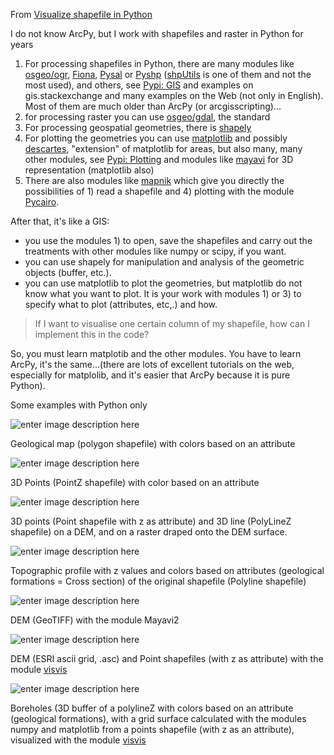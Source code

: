From [Visualize shapefile in Python](http://gis.stackexchange.com/questions/61862/visualize-shapefile-in-python)


I do not know ArcPy, but I work with shapefiles and raster in Python for years

 1. For processing shapefiles in Python, there are many modules like [osgeo/ogr][1], [Fiona][2], [Pysal][3] or [Pyshp][4] ([shpUtils][5] is one of them and
not the most used), and others, see [Pypi: GIS][6] and examples on gis.stackexchange and many examples on the Web (not only in English). Most of them are much older than ArcPy (or arcgisscripting)...
 2. for processing raster you can use [osgeo/gdal][7], the standard
 3. For processing geospatial geometries, there is [shapely][8]
 4. For plotting the geometries you can use [matplotlib][9] and possibly [descartes][10], "extension" of matplotlib for areas, but also many, many other modules, see  [Pypi: Plotting][11] and modules like [mayavi][12] for 3D representation (matplotlib also)
 5. There are also modules like  [mapnik][13] which give you directly the possibilities of 1) read a shapefile and 4) plotting with the module [Pycairo][14].

After that, it's like a GIS:

 - you use the modules 1) to open, save the shapefiles and carry out the treatments with other modules like numpy or scipy, if you want.
 - you can use shapely for manipulation and analysis of the geometric objects (buffer, etc.).
 - you can use matplotlib to plot the geometries, but matplotlib do not know what you want to plot. It is your work with modules 1) or 3) to specify what to plot (attributes, etc,.) and how.

> If I want to visualise one certain column of my shapefile, how can I implement this in the code?

So, you must learn matplotib and the other modules. You have to learn ArcPy, it's the same...(there are lots of excellent tutorials on the web, especially for matplolib, and it's easier that ArcPy because it is pure Python).

Some examples with Python only

![enter image description here][15]

Geological map (polygon shapefile) with colors based on an attribute

![enter image description here][16]

3D Points (PointZ shapefile) with color based on an attribute 

![enter image description here][17]

3D points (Point shapefile with z as attribute) and 3D line (PolyLineZ shapefile) on a DEM, and on a raster draped onto the DEM surface.

![enter image description here][18]

Topographic profile  with z values and colors based on attributes (geological formations = Cross section) of the original shapefile (Polyline shapefile)

![enter image description here][19]

DEM (GeoTIFF) with the module Mayavi2

![enter image description here][20]

DEM (ESRI ascii grid, .asc) and Point shapefiles (with z as attribute) with the module [visvis][21]

![enter image description here][22]

Boreholes (3D buffer of a polylineZ with colors based on an attribute (geological formations), with a grid surface calculated with the modules numpy and matplotlib from a points shapefile (with z as an attribute), visualized with the module [visvis][23]


  [1]: https://pypi.python.org/pypi/GDAL
  [2]: https://pypi.python.org/pypi/Fiona
  [3]: https://pypi.python.org/pypi/PySAL/
  [4]: https://pypi.python.org/pypi/pyshp
  [5]: http://indiemaps.com/blog/2008/03/easy-shapefile-loading-in-python/
  [6]: https://pypi.python.org/pypi?:action=browse&show=all&c=391
  [7]: https://pypi.python.org/pypi/GDAL
  [8]: https://pypi.python.org/pypi/Shapely
  [9]: https://pypi.python.org/pypi/matplotlib
  [10]: https://pypi.python.org/pypi/descartes
  [11]: https://pypi.python.org/pypi?:action=search&term=plotting&submit=search
  [12]: https://pypi.python.org/pypi/mayavi
  [13]: http://mapnik.org/
  [14]: http://cairographics.org/pycairo/
  [15]: http://i.stack.imgur.com/hm9DT.jpg
  [16]: http://i.stack.imgur.com/Rqiav.jpg
  [17]: http://i.stack.imgur.com/b6NWR.jpg
  [18]: http://i.stack.imgur.com/CoZQn.jpg
  [19]: http://i.stack.imgur.com/9olre.png
  [20]: http://i.stack.imgur.com/FYEXG.png
  [21]: http://code.google.com/p/visvis/
  [22]: http://i.stack.imgur.com/nXZJD.jpg
  [23]: http://code.google.com/p/visvis/
